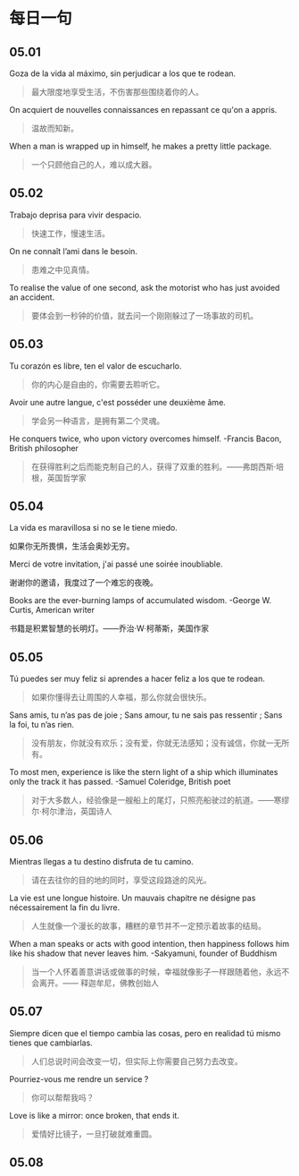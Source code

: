 # 每日一句

## 05.01

Goza de la vida al máximo, sin perjudicar a los que te rodean.

> 最大限度地享受生活，不伤害那些围绕着你的人。

On acquiert de nouvelles connaissances en repassant ce qu'on a appris.

> 温故而知新。

When a man is wrapped up in himself, he makes a pretty little package.

> 一个只顾他自己的人，难以成大器。

## 05.02

Trabajo deprisa para vivir despacio.

> 快速工作，慢速生活。

On ne connaît l’ami dans le besoin.

> 患难之中见真情。

To realise the value of one second, ask the motorist who has just avoided an accident.

> 要体会到一秒钟的价值，就去问一个刚刚躲过了一场事故的司机。

## 05.03

Tu corazón es libre, ten el valor de escucharlo.

> 你的内心是自由的，你需要去聆听它。

Avoir une autre langue, c'est posséder une deuxième âme.

> 学会另一种语言，是拥有第二个灵魂。

He conquers twice, who upon victory overcomes himself. -Francis Bacon, British philosopher

> 在获得胜利之后而能克制自己的人，获得了双重的胜利。——弗朗西斯·培根，英国哲学家

## 05.04

La vida es maravillosa si no se le tiene miedo.

如果你无所畏惧，生活会奥妙无穷。

Merci de votre invitation, j'ai passé une soirée inoubliable.

谢谢你的邀请，我度过了一个难忘的夜晚。

Books are the ever-burning lamps of accumulated wisdom. -George W. Curtis, American writer

书籍是积累智慧的长明灯。——乔治·W·柯蒂斯，美国作家

## 05.05

Tú puedes ser muy feliz si aprendes a hacer feliz a los que te rodean.

> 如果你懂得去让周围的人幸福，那么你就会很快乐。

Sans amis, tu n’as pas de joie ; Sans amour, tu ne sais pas ressentir ; Sans la foi, tu n’as rien.

> 没有朋友，你就没有欢乐；没有爱，你就无法感知；没有诚信，你就一无所有。

To most men, experience is like the stern light of a ship which illuminates only the track it has passed. -Samuel Coleridge, British poet

> 对于大多数人，经验像是一艘船上的尾灯，只照亮船驶过的航道。——寒缪尔·柯尔津治，英国诗人

## 05.06

Mientras llegas a tu destino disfruta de tu camino.

> 请在去往你的目的地的同时，享受这段路途的风光。

La vie est une longue histoire. Un mauvais chapitre ne désigne pas nécessairement la fin du livre.

> 人生就像一个漫长的故事，糟糕的章节并不一定预示着故事的结局。

When a man speaks or acts with good intention, then happiness follows him like his shadow that never leaves him. -Sakyamuni, founder of Buddhism

> 当一个人怀着善意讲话或做事的时候，幸福就像影子一样跟随着他，永远不会离开。—— 释迦牟尼，佛教创始人

## 05.07

Siempre dicen que el tiempo cambia las cosas, pero en realidad tú mismo tienes que cambiarlas.

> 人们总说时间会改变一切，但实际上你需要自己努力去改变。

Pourriez-vous me rendre un service ?

> 你可以帮帮我吗？

Love is like a mirror: once broken, that ends it.

> 爱情好比镜子，一旦打破就难重圆。

## 05.08
